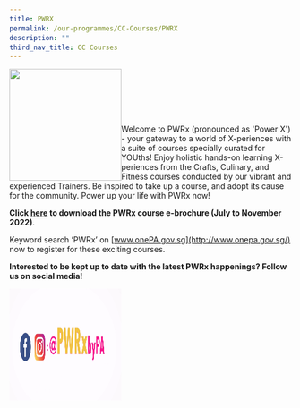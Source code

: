 ```yaml
---
title: PWRX
permalink: /our-programmes/CC-Courses/PWRX
description: ""
third_nav_title: CC Courses
---
```

<img style="height:200px;width:200px" align="left" src="/images/Programmes/CC%20Courses/PWRX-web-banner-S2.jpg"><br><br><br><br><br>

Welcome to PWRx (pronounced as 'Power X') - your gateway to a world of X-periences with a suite of courses specially curated for YOUths! Enjoy holistic hands-on learning X-periences from the Crafts, Culinary, and Fitness courses conducted by our vibrant and experienced Trainers. Be inspired to take up a course, and adopt its cause for the community. Power up your life with PWRx now!


**Click [here](https://go.gov.sg/pwrxjulnov2022) to download the PWRx course e-brochure (July to November 2022)**.


Keyword search ‘PWRx’ on [www.onePA.gov.sg](http://www.onepa.gov.sg/) now to register for these exciting courses. 


**Interested to be kept up to date with the latest PWRx happenings?  Follow us on social media!**

<img style="height:200px;width:200px" align="left" src="/images/Programmes/CC%20Courses/Follow%20us%20on%20social%20media%20PWRx.png">